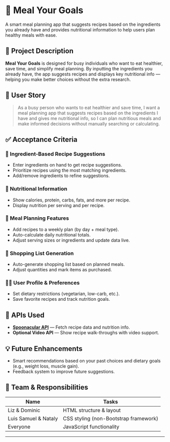 # 🥗 Meal Your Goals

A smart meal planning app that suggests recipes based on the ingredients you already have and provides nutritional information to help users plan healthy meals with ease.

## 📌 Project Description

**Meal Your Goals** is designed for busy individuals who want to eat healthier, save time, and simplify meal planning. By inputting the ingredients you already have, the app suggests recipes and displays key nutritional info — helping you make better choices without the extra research.

## 👤 User Story

> As a busy person who wants to eat healthier and save time, I want a meal planning app that suggests recipes based on the ingredients I have and gives me nutritional info, so I can plan nutritious meals and make informed decisions without manually searching or calculating.


## ✅ Acceptance Criteria

### 🧺 Ingredient-Based Recipe Suggestions
- Enter ingredients on hand to get recipe suggestions.
- Prioritize recipes using the most matching ingredients.
- Add/remove ingredients to refine suggestions.

### 🔬 Nutritional Information
- Show calories, protein, carbs, fats, and more per recipe.
- Display nutrition per serving and per recipe.

### 📅 Meal Planning Features
- Add recipes to a weekly plan (by day + meal type).
- Auto-calculate daily nutritional totals.
- Adjust serving sizes or ingredients and update data live.

### 🛒 Shopping List Generation
- Auto-generate shopping list based on planned meals.
- Adjust quantities and mark items as purchased.

### 🧑‍⚕️ User Profile & Preferences
- Set dietary restrictions (vegetarian, low-carb, etc.).
- Save favorite recipes and track nutrition goals.


## 🔌 APIs Used

- **[Spoonacular API](https://spoonacular.com/food-api)** — Fetch recipe data and nutrition info.
- **Optional Video API** — Show recipe walk-throughs with video support.


## 💡 Future Enhancements

- Smart recommendations based on your past choices and dietary goals (e.g., weight loss, muscle gain).
- Feedback system to improve future suggestions.


## 🧠 Team & Responsibilities

| Name        | Tasks                        |
|-------------|------------------------------|
| Liz & Dominic | HTML structure & layout       |
| Luis Samuel & Nataly | CSS styling (non-Bootstrap framework) |
| Everyone    | JavaScript functionality      |

---
